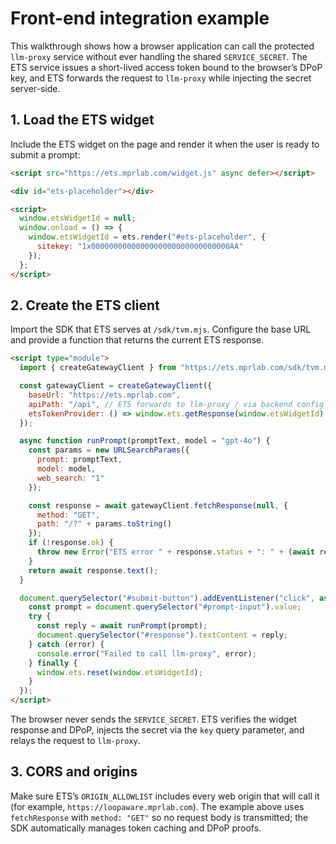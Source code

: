 # Front-end integration example

This walkthrough shows how a browser application can call the protected
`llm-proxy` service without ever handling the shared `SERVICE_SECRET`. The
ETS service issues a short-lived access token bound to the browser’s
DPoP key, and ETS forwards the request to `llm-proxy` while injecting
the secret server-side.

## 1. Load the ETS widget

Include the ETS widget on the page and render it when the user is ready
to submit a prompt:

```html
<script src="https://ets.mprlab.com/widget.js" async defer></script>

<div id="ets-placeholder"></div>

<script>
  window.etsWidgetId = null;
  window.onload = () => {
    window.etsWidgetId = ets.render("#ets-placeholder", {
      sitekey: "1x0000000000000000000000000000000AA"
    });
  };
</script>
```

## 2. Create the ETS client

Import the SDK that ETS serves at `/sdk/tvm.mjs`. Configure the base
URL and provide a function that returns the current ETS response.

```html
<script type="module">
  import { createGatewayClient } from "https://ets.mprlab.com/sdk/tvm.mjs";

  const gatewayClient = createGatewayClient({
    baseUrl: "https://ets.mprlab.com",
    apiPath: "/api", // ETS forwards to llm-proxy / via backend config
    etsTokenProvider: () => window.ets.getResponse(window.etsWidgetId)
  });

  async function runPrompt(promptText, model = "gpt-4o") {
    const params = new URLSearchParams({
      prompt: promptText,
      model: model,
      web_search: "1"
    });

    const response = await gatewayClient.fetchResponse(null, {
      method: "GET",
      path: "/?" + params.toString()
    });
    if (!response.ok) {
      throw new Error("ETS error " + response.status + ": " + (await response.text()));
    }
    return await response.text();
  }

  document.querySelector("#submit-button").addEventListener("click", async () => {
    const prompt = document.querySelector("#prompt-input").value;
    try {
      const reply = await runPrompt(prompt);
      document.querySelector("#response").textContent = reply;
    } catch (error) {
      console.error("Failed to call llm-proxy", error);
    } finally {
      window.ets.reset(window.etsWidgetId);
    }
  });
</script>
```

The browser never sends the `SERVICE_SECRET`. ETS verifies the widget
response and DPoP, injects the secret via the `key` query parameter, and relays the
request to `llm-proxy`.

## 3. CORS and origins

Make sure ETS’s `ORIGIN_ALLOWLIST` includes every web origin that will
call it (for example, `https://loopaware.mprlab.com`). The example above uses
`fetchResponse` with `method: "GET"` so no request body is transmitted; the
SDK automatically manages token caching and DPoP proofs.
